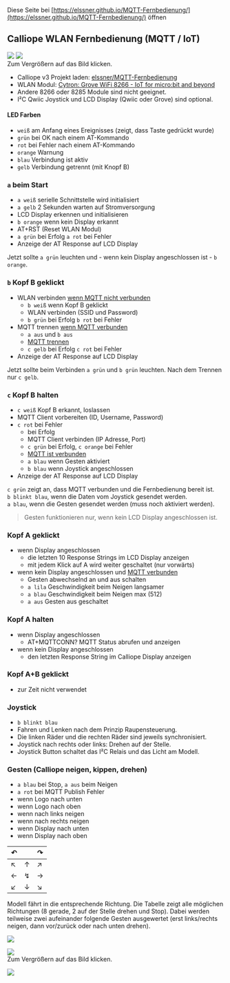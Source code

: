
Diese Seite bei [https://elssner.github.io/MQTT-Fernbedienung/](https://elssner.github.io/MQTT-Fernbedienung/) öffnen

## Calliope WLAN Fernbedienung (MQTT / IoT)

![](doc/DSC00693_Fernbedienung_512.JPG) [![](doc/MQTT-Fernbedienung-0-2-0_400.png)](doc/MQTT-Fernbedienung-0-2-0.png)\
Zum Vergrößern auf das Bild klicken.

* Calliope v3 Projekt laden: [elssner/MQTT-Fernbedienung](https://elssner.github.io/MQTT-Fernbedienung/)
* WLAN Modul: [Cytron: Grove WiFi 8266 - IoT for micro:bit and beyond](doc/)
* Andere 8266 oder 8285 Module sind nicht geeignet.
* I²C Qwiic Joystick und LCD Display (Qwiic oder Grove) sind optional.

#### LED Farben
* `weiß` am Anfang eines Ereignisses (zeigt, dass Taste gedrückt wurde)
* `grün` bei OK nach einem AT-Kommando
* `rot` bei Fehler nach einem AT-Kommando
* `orange` Warnung
* `blau` Verbindung ist aktiv
* `gelb` Verbindung getrennt (mit Knopf B)


### `a` beim Start
* `a weiß` serielle Schnittstelle wird initialisiert
* `a gelb` 2 Sekunden warten auf Stromversorgung
* LCD Display erkennen und initialisieren
* `b orange` wenn kein Display erkannt
* AT+RST (Reset WLAN Modul)
* `a grün` bei Erfolg `a rot` bei Fehler
* Anzeige der AT Response auf LCD Display

Jetzt sollte `a grün` leuchten und - wenn kein Display angeschlossen ist - `b orange`.

### `b` Kopf B geklickt
* WLAN verbinden <ins>wenn MQTT nicht verbunden</ins>
  * `b weiß` wenn Kopf B geklickt
  * WLAN verbinden (SSID und Password)
  * `b grün` bei Erfolg `b rot` bei Fehler
* MQTT trennen <ins>wenn MQTT verbunden</ins>
  * `a aus` und  `b aus`
  * <ins>MQTT trennen</ins>
  * `c gelb` bei Erfolg `c rot` bei Fehler
* Anzeige der AT Response auf LCD Display

Jetzt sollte beim Verbinden `a grün` und `b grün` leuchten.
Nach dem Trennen nur `c gelb`.

### `c` Kopf B halten
* `c weiß` Kopf B erkannt, loslassen
* MQTT Client vorbereiten (ID, Username, Password)
* `c rot` bei Fehler
  * bei Erfolg
  * MQTT Client verbinden (IP Adresse, Port)
  * `c grün` bei Erfolg, `c orange` bei Fehler
  * <ins>MQTT ist verbunden</ins>
  * `a blau` wenn Gesten aktiviert
  * `b blau` wenn Joystick angeschlossen
* Anzeige der AT Response auf LCD Display

`c grün` zeigt an, dass MQTT verbunden und die Fernbedienung bereit ist.\
`b blinkt blau`, wenn die Daten vom Joystick gesendet werden.\
`a blau`, wenn die Gesten gesendet werden (muss noch aktiviert werden).

> Gesten funktionieren nur, wenn kein LCD Display angeschlossen ist.

### Kopf A geklickt
* wenn Display angeschlossen
  * die letzten 10 Response Strings im LCD Display anzeigen
  * mit jedem Klick auf A wird weiter geschaltet (nur vorwärts)
* wenn kein Display angeschlossen und <ins>MQTT verbunden</ins>
  * Gesten abwechselnd an und aus schalten
  * `a lila` Geschwindigkeit beim Neigen langsamer
  * `a blau` Geschwindigkeit beim Neigen max (512)
  * `a aus` Gesten aus geschaltet

### Kopf A halten
* wenn Display angeschlossen
  * AT+MQTTCONN? MQTT Status abrufen und anzeigen
* wenn kein Display angeschlossen
  * den letzten Response String im Calliope Display anzeigen

### Kopf A+B geklickt
* zur Zeit nicht verwendet

### Joystick
* `b blinkt blau`
* Fahren und Lenken nach dem Prinzip Raupensteuerung.
* Die linken Räder und die rechten Räder sind jeweils synchronisiert.
* Joystick nach rechts oder links: Drehen auf der Stelle.
* Joystick Button schaltet das I²C Relais und das Licht am Modell.

### Gesten (Calliope neigen, kippen, drehen)
* `a blau` bei Stop, `a aus` beim Neigen
* `a rot` bei MQTT Publish Fehler
* wenn Logo nach unten
* wenn Logo nach oben
* wenn nach links neigen
* wenn nach rechts neigen
* wenn Display nach unten
* wenn Display nach oben

↶| |↷
---|---|---
↖|↑|↗
←|↯|→
↙|↓|↘

Modell fährt in die entsprechende Richtung. Die Tabelle zeigt alle möglichen Richtungen (8 gerade, 2 auf der Stelle drehen und Stop).
Dabei werden teilweise zwei aufeinander folgende Gesten ausgewertet (erst links/rechts neigen, dann vor/zurück oder nach unten drehen).

![](doc/DSC00693_1920.JPG)


[![](doc/MQTT-Fernbedienung-0-2-0_400.png)](doc/MQTT-Fernbedienung-0-2-0.png)\
Zum Vergrößern auf das Bild klicken.

![](doc/MQTT-Fernbedienung-0-2-0.png)

